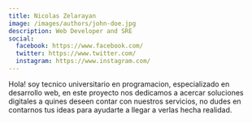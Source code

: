 ```yaml
---
title: Nicolas Zelarayan
image: /images/authors/john-doe.jpg
description: Web Developer and SRE
social:
  facebook: https://www.facebook.com/
  twitter: https://www.twitter.com/
  instagram: https://www.instagram.com/
---
```


Hola! soy tecnico universitario en programacion, especializado en desarrollo web, en este proyecto nos dedicamos a acercar soluciones digitales a quines deseen contar con nuestros servicios, no dudes en contarnos tus ideas para ayudarte a llegar a verlas hecha realidad.
